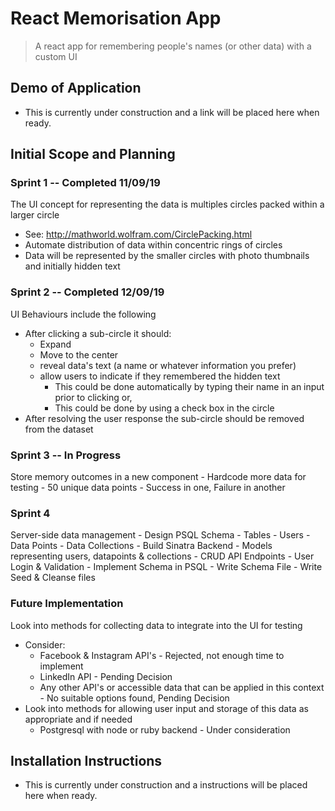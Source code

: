 # React Memorisation App

> A react app for remembering people's names (or other data) with a custom UI

## Demo of Application
- This is currently under construction and a link will be placed here when ready.

## Initial Scope and Planning
### Sprint 1 -- Completed 11/09/19
The UI concept for representing the data is multiples circles packed within a larger circle
  - See: http://mathworld.wolfram.com/CirclePacking.html
  - Automate distribution of data within concentric rings of circles
  - Data will be represented by the smaller circles with photo thumbnails and initially hidden text

### Sprint 2 -- Completed 12/09/19
UI Behaviours include the following 
  - After clicking a sub-circle it should:
    - Expand
    - Move to the center
    - reveal data's text (a name or whatever information you prefer)
    - allow users to indicate if they remembered the hidden text
      - This could be done automatically by typing their name in an input prior to clicking or,
      - This could be done by using a check box in the circle
  - After resolving the user response the sub-circle should be removed from the dataset

  ### Sprint 3 -- In Progress
  Store memory outcomes in a new component
    - Hardcode more data for testing - 50 unique data points
    - Success in one, Failure in another

  ### Sprint 4
  Server-side data management
    - Design PSQL Schema
      - Tables
        - Users
        - Data Points
        - Data Collections
    - Build Sinatra Backend
      - Models representing users, datapoints & collections
      - CRUD API Endpoints
      - User Login & Validation
    - Implement Schema in PSQL
      - Write Schema File
      - Write Seed & Cleanse files
  

### Future Implementation
Look into methods for collecting data to integrate into the UI for testing
  - Consider:
    - Facebook & Instagram API's - Rejected, not enough time to implement
    - LinkedIn API - Pending Decision
    - Any other API's or accessible data that can be applied in this context - No suitable options found, Pending Decision
  - Look into methods for allowing user input and storage of this data as appropriate and if needed
    - Postgresql with node or ruby backend - Under consideration
## Installation Instructions
- This is currently under construction and a instructions will be placed here when ready.